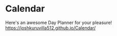 # Calendar
Here's an awesome Day Planner for your pleasure!
https://joshkuruvilla512.github.io/Calendar/